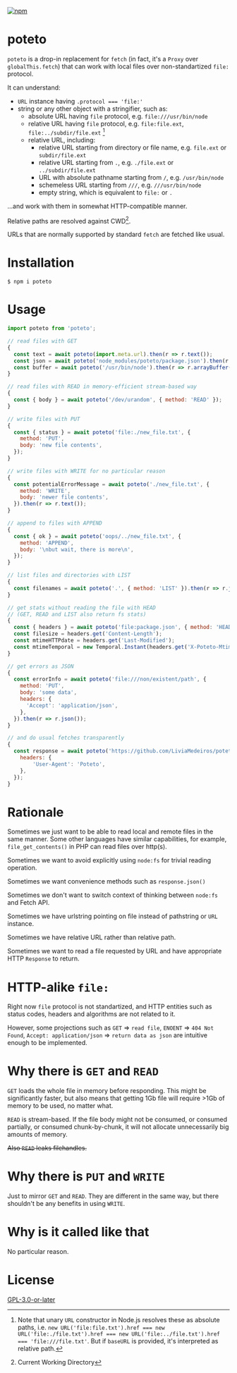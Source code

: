 [![npm](https://img.shields.io/npm/v/poteto.svg)](https://npmjs.com/package/poteto)

# poteto

`poteto` is a drop-in replacement for `fetch` (in fact, it's a `Proxy` over `globalThis.fetch`) that can work with local files over non-standartized `file:` protocol.

It can understand:

- `URL` instance having `.protocol === 'file:'`
- string or any other object with a stringifier, such as:
  - absolute URL having `file` protocol, e.g. `file:///usr/bin/node`
  - relative URL having `file` protocol, e.g. `file:file.ext`, `file:../subdir/file.ext` [^RelativeFileURL]
  - relative URL, including:
    - relative URL starting from directory or file name, e.g. `file.ext` or `subdir/file.ext`
    - relative URL starting from `.`, e.g. `./file.ext` or `../subdir/file.ext`
    - URL with absolute pathname starting from `/`, e.g. `/usr/bin/node`
    - schemeless URL starting from `///`, e.g. `///usr/bin/node`
    - empty string, which is equivalent to `file:` or `.`

...and work with them in somewhat HTTP-compatible manner.

Relative paths are resolved against CWD[^CWD].

URLs that are normally supported by standard `fetch` are fetched like usual.

[^RelativeFileURL]: Note that unary `URL` constructor in Node.js resolves these as absolute paths, i.e. `new URL('file:file.txt').href === new URL('file:./file.txt').href === new URL('file:../file.txt').href === 'file:///file.txt'`. But if `baseURL` is provided, it's interpreted as relative path.

[^CWD]: Current Working Directory

# Installation

```console
$ npm i poteto
```

# Usage

```mjs
import poteto from 'poteto';

// read files with GET
{
  const text = await poteto(import.meta.url).then(r => r.text());
  const json = await poteto('node_modules/poteto/package.json').then(r => r.json());
  const buffer = await poteto('/usr/bin/node').then(r => r.arrayBuffer());
}

// read files with READ in memory-efficient stream-based way
{
  const { body } = await poteto('/dev/urandom', { method: 'READ' });
}

// write files with PUT
{
  const { status } = await poteto('file:./new_file.txt', {
    method: 'PUT',
    body: 'new file contents',
  });
}

// write files with WRITE for no particular reason
{
  const potentialErrorMessage = await poteto('./new_file.txt', {
    method: 'WRITE',
    body: 'newer file contents',
  }).then(r => r.text());
}

// append to files with APPEND
{
  const { ok } = await poteto('oops/../new_file.txt', {
    method: 'APPEND',
    body: '\nbut wait, there is more\n',
  });
}

// list files and directories with LIST
{
  const filenames = await poteto('.', { method: 'LIST' }).then(r => r.json());
}

// get stats without reading the file with HEAD
// (GET, READ and LIST also return fs stats)
{
  const { headers } = await poteto('file:package.json', { method: 'HEAD' });
  const filesize = headers.get('Content-Length');
  const mtimeHTTPdate = headers.get('Last-Modified');
  const mtimeTemporal = new Temporal.Instant(headers.get('X-Poteto-MtimeNs'));
}

// get errors as JSON
{
  const errorInfo = await poteto('file:///non/existent/path', {
    method: 'PUT',
    body: 'some data',
    headers: {
      'Accept': 'application/json',
    },
  }).then(r => r.json());
}

// and do usual fetches transparently
{
  const response = await poteto('https://github.com/LiviaMedeiros/poteto', {
    headers: {
        'User-Agent': 'Poteto',
    },
  });
}
```

# Rationale

Sometimes we just want to be able to read local and remote files in the same manner.
Some other languages have similar capabilities, for example, `file_get_contents()` in PHP can read files over http(s).

Sometimes we want to avoid explicitly using `node:fs` for trivial reading operation.

Sometimes we want convenience methods such as `response.json()`

Sometimes we don't want to switch context of thinking between `node:fs` and Fetch API.

Sometimes we have urlstring pointing on file instead of pathstring or `URL` instance.

Sometimes we have relative URL rather than relative path.

Sometimes we want to read a file requested by URL and have appropriate HTTP `Response` to return.

# HTTP-alike `file:`

Right now `file` protocol is not standartized, and HTTP entities such as status codes, headers and algorithms are not related to it.

However, some projections such as `GET` => `read file`, `ENOENT` => `404 Not Found`, `Accept: application/json` => `return data as json` are intuitive enough to be implemented.

# Why there is `GET` and `READ`

`GET` loads the whole file in memory before responding. This might be significantly faster, but also means that getting 1Gb file will require >1Gb of memory to be used, no matter what.

`READ` is stream-based. If the file body might not be consumed, or consumed partially, or consumed chunk-by-chunk, it will not allocate unnecessarily big amounts of memory.

~~Also `READ` leaks filehandles.~~

# Why there is `PUT` and `WRITE`

Just to mirror `GET` and `READ`. They are different in the same way, but there shouldn't be any benefits in using `WRITE`.

# Why is it called like that

No particular reason.

# License

[GPL-3.0-or-later](https://github.com/LiviaMedeiros/poteto/blob/HEAD/LICENSE)
